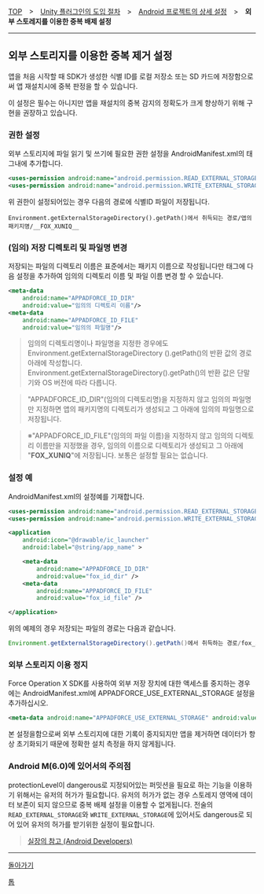 [TOP](../../../../README.md)　>　[Unity 플러그인의 도입 절차](../../README.md)　>　[Android 프로젝트의 상세 설정](../README.md)　>　**외부 스토레지를 이용한 중복 배제 설정**

---

## 외부 스토리지를 이용한 중복 제거 설정

앱을 처음 시작할 때 SDK가 생성한 식별 ID를 로컬 저장소 또는 SD 카드에 저장함으로써 앱 재설치시에 중복 판정을 할 수 있습니다.

이 설정은 필수는 아니지만 앱을 재설치의 중복 감지의 정확도가 크게 향상하기 위해 구현을 권장하고 있습니다.


### 권한 설정

외부 스토리지에 파일 읽기 및 쓰기에 필요한 권한 설정을 AndroidManifest.xml의<manifest> 태그내에 추가합니다.

```xml
<uses-permission android:name="android.permission.READ_EXTERNAL_STORAGE" />
<uses-permission android:name="android.permission.WRITE_EXTERNAL_STORAGE" />
```

위 권한이 설정되어있는 경우 다음의 경로에 식별ID 파일이 저장됩니다.

```
Environment.getExternalStorageDirectory().getPath()에서 취득되는 경로/앱의 패키지명/__FOX_XUNIQ__
```

### (임의) 저장 디렉토리 및 파일명 변경

저장되는 파일의 디렉토리 이름은 표준에서는 패키지 이름으로 작성됩니다만 <application> 태그에 다음 설정을 추가하여 임의의 디렉토리 이름 및 파일 이름 변경 할 수 있습니다.

```xml
<meta-data
	android:name="APPADFORCE_ID_DIR"
	android:value="임의의 디렉토리 이름"/>
<meta-data
	android:name="APPADFORCE_ID_FILE"
	android:value="임의의 파일명"/>
```

> 임의의 디렉토리명이나 파일명을 지정한 경우에도 Environment.getExternalStorageDirectory ().getPath()의 반환 값의 경로 아래에 작성합니다. Environment.getExternalStorageDirectory().getPath()의 반환 값은 단말기와 OS 버전에 따라 다릅니다.

> "APPADFORCE_ID_DIR"(임의의 디렉토리명)을 지정하지 않고 임의의 파일명만 지정하면 앱의 패키지명의 디렉토리가 생성되고 그 아래에 임의의 파일명으로 저장됩니다.

> ※"APPADFORCE_ID_FILE"(임의의 파일 이름)을 지정하지 않고 임의의 디렉토리 이름만을 지정했을 경우, 임의의 이름으로 디렉토리가 생성되고 그 아래에 "__FOX_XUNIQ__"에 저장됩니다.
보통은 설정할 필요는 없습니다.


### 설정 예

AndroidManifest.xml의 설정예를 기재합니다.

```xml
<uses-permission android:name="android.permission.READ_EXTERNAL_STORAGE" />
<uses-permission android:name="android.permission.WRITE_EXTERNAL_STORAGE" />

<application
	android:icon="@drawable/ic_launcher"
	android:label="@string/app_name" >

	<meta-data
		android:name="APPADFORCE_ID_DIR"
		android:value="fox_id_dir" />
	<meta-data
		android:name="APPADFORCE_ID_FILE"
		android:value="fox_id_file" />

</application>
```

위의 예제의 경우 저장되는 파일의 경로는 다음과 같습니다.

```java
Environment.getExternalStorageDirectory().getPath()에서 취득하는 경로/fox_id_dir/fox_id_file
```


### 외부 스토리지 이용 정지

Force Operation X SDK를 사용하여 외부 저장 장치에 대한 액세스를 중지하는 경우에는 AndroidManifest.xml에 APPADFORCE_USE_EXTERNAL_STORAG​​E 설정을 추가하십시오.

```xml
<meta-data android:name="APPADFORCE_USE_EXTERNAL_STORAGE" android:value="0" />
```

본 설정을함으로써 외부 스토리지에 대한 기록이 중지되지만 앱을 제거하면 데이터가 항상 초기화되기 때문에 정확한 설치 측정을 하지 않게됩니다.



### Android M(6.0)에 있어서의 주의점

protectionLevel이 dangerous로 지정되어있는 퍼밋션을 필요로 하는 기능을 이용하기 위해서는 유저의 허가가 필요합니다.
유저의 허가가 없는 경우 스토레지 영역에 데이터 보존이 되지 않으므로 중복 배제 설정을 이용할 수 없게됩니다.
전술의 `READ_EXTERNAL_STORAGE`와 `WRITE_EXTERNAL_STORAGE`에 있어서도 dangerous로 되어 있어 유저의 허가를 받기위한 실정이 필요합니다.

> [실장의 참고 (Android Developers)](https://developer.android.com/training/permissions/requesting.html#perm-request)

---
[돌아가기](../README.md)

[톱](../../../../README.md)
